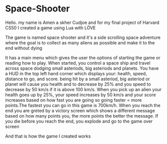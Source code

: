 # Space-Shooter
Hello. my name is Amen a skher Cudjoe and for my final project of Harvard CS50 I created a game using Lua with LÖVE

The game is named space shooter and it's a side scrolling space adventure where the goal is to collect
as many aliens as possible and make it to the end without dying

It has a main menu which gives the user the options of starting the game or reading how to play. When started, you
control a space ship and travel across space dodging small asteriods, big asteriods and planets. You have a HUD in
the top left hand corner which displays your: health, speed, distance to go, and score.
being hit by a  small asteriod, big asteriod or planet will cause you health and to decrease by 25% and you speed to decrease
by 50 km/s if it is above 100 km/s. When you pick up an alien your health goes up by 25%, your speed increases by 50 km/s and
your score increases based on how fast you are going so going faster = more points.The fastest you can go in this game is
700km/h. When you reach the end you are greted by a victory screen which shows a different message based on how many points you,
the more points the better the message. If you die before you reach the end, you explode and go to the game over screen

And that is how the game I created works
